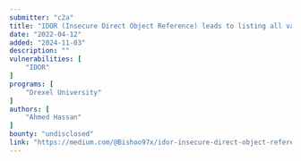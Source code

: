 ```yaml
---
submitter: "c2a"
title: "IDOR (Insecure Direct Object Reference) leads to listing all valid Users and edit their Profiles"
date: "2022-04-12"
added: "2024-11-03"
description: ""
vulnerabilities: [
    "IDOR"
]
programs: [
    "Drexel University"
]
authors: [
    "Ahmed Hassan"
]
bounty: "undisclosed"
link: "https://medium.com/@Bishoo97x/idor-insecure-direct-object-reference-leads-to-listing-all-valid-users-and-edit-their-profiles-2d7bcba78890"
---
```




